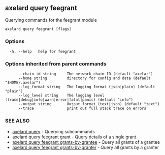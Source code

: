 ## axelard query feegrant

Querying commands for the feegrant module

```
axelard query feegrant [flags]
```

### Options

```
  -h, --help   help for feegrant
```

### Options inherited from parent commands

```
      --chain-id string     The network chain ID (default "axelar")
      --home string         directory for config and data (default "$HOME/.axelar")
      --log_format string   The logging format (json|plain) (default "plain")
      --log_level string    The logging level (trace|debug|info|warn|error|fatal|panic) (default "info")
      --output string       Output format (text|json) (default "text")
      --trace               print out full stack trace on errors
```

### SEE ALSO

- [axelard query](/cli-docs/v0_29_1/axelard_query) - Querying subcommands
- [axelard query feegrant grant](/cli-docs/v0_29_1/axelard_query_feegrant_grant) - Query details of a single grant
- [axelard query feegrant grants-by-grantee](/cli-docs/v0_29_1/axelard_query_feegrant_grants-by-grantee) - Query all grants of a grantee
- [axelard query feegrant grants-by-granter](/cli-docs/v0_29_1/axelard_query_feegrant_grants-by-granter) - Query all grants by a granter
